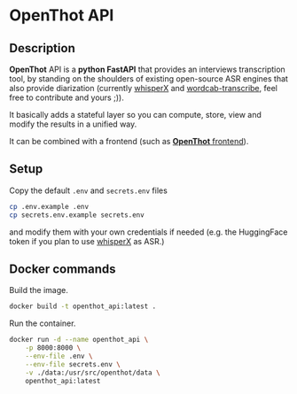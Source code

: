 
# OpenThot API

<!-- <a href="https://github.com/jissagn/openthot/actions?query=workflow%3Alint-and-test+event%3Apush+branch%3Amaster" target="_blank">
    <img src="https://github.com/jissagn/openthot/workflows/Lint%20and%20test/badge.svgevent=push&branch=main" alt="Test">
</a>
  <a href="https://github.com/jissagn/openthot/stargazers">
    <img src="https://img.shields.io/github/stars/jissagn/openthot.svg?colorA=orange&colorB=orange&logo=github"
         alt="GitHub stars">
  </a>
  <a href="https://github.com/jissagn/openthot/issues">
        <img src="https://img.shields.io/github/issues/jissagn/openthot.svg"
             alt="GitHub issues">
  </a>


</p> -->

## Description

**OpenThot** API is a **python FastAPI** that provides an interviews transcription tool, by standing on the shoulders of existing open-source ASR engines that also provide diarization (currently [whisperX](https://github.com/jissagn/openthot) and [wordcab-transcribe](https://github.com/Wordcab/wordcab-transcribe), feel free to contribute and yours ;)).

It basically adds a stateful layer so you can compute, store, view and modify the results in a unified way.

It can be combined with a frontend (such as [**OpenThot** frontend](http://)).

## Setup

Copy the default `.env` and `secrets.env` files

```bash
cp .env.example .env
cp secrets.env.example secrets.env
```

and modify them with your own credentials if needed (e.g. the HuggingFace token if you plan to use [whisperX]() as ASR.)

## Docker commands

Build the image.

```bash
docker build -t openthot_api:latest .
```

Run the container.

```bash
docker run -d --name openthot_api \
    -p 8000:8000 \
    --env-file .env \
    --env-file secrets.env \
    -v ./data:/usr/src/openthot/data \
    openthot_api:latest
```
